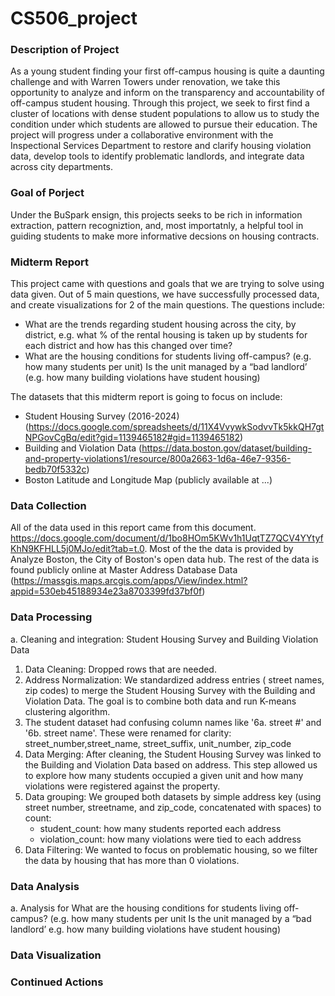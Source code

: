 # CS506_project

### Description of Project ###

As a young student finding your first off-campus housing is quite a daunting challenge and with Warren Towers under renovation, we take this opportunity to analyze and inform on the transparency and accountability of off-campus student housing. Through this project, we seek to first find a cluster of locations with dense student populations to allow us to study the condition under which students are allowed to pursue their education. The project will progress under a collaborative environment with the Inspectional Services Department to restore and clarify housing violation data, develop tools to identify problematic landlords, and integrate data across city departments. 

### Goal of Porject ###

Under the BuSpark ensign, this projects seeks to be rich in information extraction, pattern recogniztion, and, most importatnly, a helpful tool in guiding students to make more informative decsions on housing contracts. 



### Midterm Report ###

This project came with questions and goals that we are trying to solve using data given. Out of 5 main questions, we have successfully processed data, and create visualizations for 2 of the main questions. The questions include: 

- What are the trends regarding student housing across the city, by district, e.g. what % of the rental housing is taken up by students for each district and how has this changed over time?
- What are the housing conditions for students living off-campus? (e.g. how many students per unit) Is the unit managed by a “bad landlord’ (e.g. how many building violations have student housing)

The datasets that this midterm report is going to focus on include: 
- Student Housing Survey (2016-2024) (https://docs.google.com/spreadsheets/d/11X4VvywkSodvvTk5kkQH7gtNPGovCgBq/edit?gid=1139465182#gid=1139465182)
- Building and Violation Data (https://data.boston.gov/dataset/building-and-property-violations1/resource/800a2663-1d6a-46e7-9356-bedb70f5332c)
- Boston Latitude and Longitude Map (publicly available at ...)




### Data Collection ###

All of the data used in this report came from this document. https://docs.google.com/document/d/1bo8HOm5KWv1h1UqtTZ7QCV4YYtyfKhN9KFHLL5j0MJo/edit?tab=t.0. Most of the  the data is provided by Analyze Boston, the City of Boston's open data hub. The rest of the data is found publicly online at Master Address Database Data (https://massgis.maps.arcgis.com/apps/View/index.html?appid=530eb45188934e23a8703399fd37bf0f)

### Data Processing ###

a. Cleaning and integration: Student Housing Survey and Building Violation Data
  1. Data Cleaning: Dropped rows that are needed.
  2. Address Normalization: We standardized address entries ( street names, zip codes) to merge the Student Housing Survey with the Building and Violation Data. The goal is to combine both data and run K-means clustering algorithm.
  3. The student dataset had confusing column names like '6a. street #' and '6b. street name'. These were renamed for clarity: street_number,street_name, street_suffix, unit_number, zip_code
  4. Data Merging: After cleaning, the Student Housing Survey was linked to the Building and Violation Data based on address. This step allowed us to explore how many students occupied a given unit and how many violations were registered against the property.
  5. Data grouping: We grouped both datasets by simple address key (using street number, streetname, and zip_code, concatenated with spaces) to count:
      - student_count: how many students reported each address
      - violation_count: how many violations were tied to each address
  7. Data Filtering: We wanted to focus on problematic housing, so we filter the data by housing that has more than 0 violations.

 


### Data Analysis ###

a. Analysis for What are the housing conditions for students living off-campus? (e.g. how many students per unit Is the unit managed by a “bad landlord’ e.g. how many building violations have student housing)



### Data Visualization ###


### Continued Actions ###



